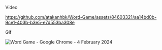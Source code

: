 Video


https://github.com/atakanhbk/Word-Game/assets/84603321/aa14bd0b-9ce1-403b-b3e5-e7d553ba308e



Gif


![Word Game - Google Chrome - 4 February 2024](https://github.com/atakanhbk/Word-Game/assets/84603321/e82ab5ee-2dc7-4c53-a344-7a8771c045fc)

